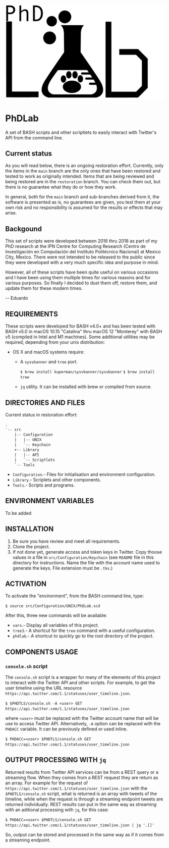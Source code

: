 ![Project logo](Resources/Images/PhDLab-logo.png)
# PhDLab
A set of BASH scripts and other scriptlets to easily interact with Twitter's API from the command line.

## Current status

As you will read below, there is an ongoing restoration effort. Currently, only the items in the `main` branch are the only ones that have been restored and tested to work as originally intended. Items that are being reviewed and being restored are in the `restoration` branch. You can check them out, but there is no guarantee what they do or how they work.

In general, both for the `main` branch and sub-branches derived from it, the software is presented as is, no guarantees are given, you test them at your own risk and no responsibility is assumed for the results or effects that may arise.

## Backgound

This set of scripts were developed between 2016 thru 2018 as part of my PhD research at the IPN Centre for Computing Research (Centro de Investigación en Computación del Instituto Politécnico Nacional) at Mexico City, Mexico. There were not intended to be released to the public since they were developed with a very much specific idea and purpose in mind.

However, all of these scripts have been quite useful on various occasions and I have been using them multiple times for various reasons and for various purposes. So finally I decided to dust them off, restore them, and update them for these modern times.


-- Eduardo

## REQUIREMENTS

These scripts were developed for BASH v4.0+ and has been tested with BASH v5.0 in macOS 10.15 "Catalina" thru macOS 12 "Monterey" with BASH v5 (compiled in Intel and M1 machines). Some additional utilities may be required, depending from your unix distribution:

- OS X and macOS systems require:

  + A `sysvbanner` and `tree` port.

    `$ brew install kuperman/sysvbanner/sysvbanner`
    `$ brew install tree`

  + `jq` utility. It can be installed with brew or compiled from source.

## DIRECTORIES AND FILES

Current status in restoration effort:

    .
    `-- src
        |-- Configuration
        |   |-- UNIX
        |   `-- Keychain
        +-- Library
        |   |-- API
        |   `-- Scriptlets
        `-- Tools

+ `Configuration`.- Files for initialisation and environment configuration.
+ `Library`.- Scriplets and other components.
+ `Tools`.- Scripts and programs.




## ENVIRONMENT VARIABLES

To be added

## INSTALLATION

1. Be sure you have review and meet all requirements.
2. Clone the project.
3. If not done yet, generate access and token keys in Twitter. Copy thoose values in a file in `src/Configuration/Keychain` (see `README` file in this directory for instructions. Name the file with the account name used to generate the keys. File extension must be `.tks`.)

## ACTIVATION

To activate the "environment", from the BASH command line, type:

`$ source src/Configuration/UNIX/PhDLab.scd`

After this, three new commands will be available:

+ `vars`.- Display all variables of this project.
+ `tree3`.- A shortcut for the `tree` command with a useful configuration.
+ `phdlab`.- A shortcut to quickly go to the root directory of the project.

## COMPONENTS USAGE

### `console.sh` script

The `console.sh` script is a wrapper for many of the elements of this project to interact with the Twitter API and other scripts. For example, to get the user timeline using the URL resource `https://api.twitter.com/1.1/statuses/user_timeline.json`.

`$ $PHDTLS/console.sh -A <user> GET https://api.twitter.com/1.1/statuses/user_timeline.json`

where `<user>` must be replaced with the Twitter account name that will be use to access Twitter API. Alternatively, `-A` option can be replaced with the `PHDACC` variable. It can be previously defined or used inline.

`$ PHDACC=<user> $PHDTLS/console.sh GET https://api.twitter.com/1.1/statuses/user_timeline.json`

## OUTPUT PROCESSING WITH `jq`

Returned results from Twitter API services can be from a REST query or a streaming flow. When they comes from a REST request they are return as an array. For example for the request of `https://api.twitter.com/1.1/statuses/user_timeline.json` with the `$PHDTLS/console.sh` script, what is returned is an array with tweets of the timeline, while when the request is through a streaming endpoint tweets are returned individually. REST results can put in the same way as streaming with an aditional processing with `jq`, for this case:

`$ PHDACC=<user> $PHDTLS/console.sh GET https://api.twitter.com/1.1/statuses/user_timeline.json | jq '.[]'` 

So, output can be stored and processed in the same way as if it comes from a streaming endpoint.

